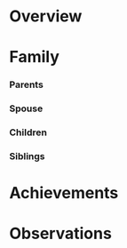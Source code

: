 

# Overview



# Family

### Parents 
### Spouse
### Children 
### Siblings



# Achievements 

# Observations

